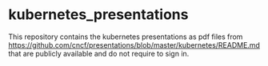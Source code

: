 # kubernetes_presentations

This repository contains the kubernetes presentations as pdf files from https://github.com/cncf/presentations/blob/master/kubernetes/README.md that are publicly available and do not require to sign in.
